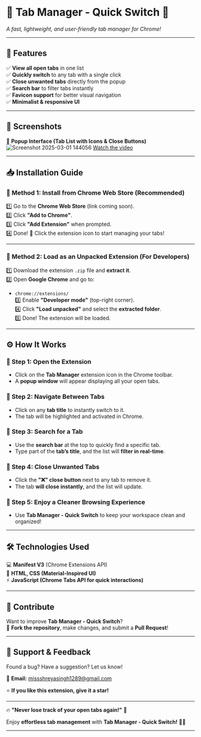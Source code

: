 # **📌 Tab Manager - Quick Switch** 🚀  
*A fast, lightweight, and user-friendly tab manager for Chrome!*  

---

## **🌟 Features**  
✅ **View all open tabs** in one list  
✅ **Quickly switch** to any tab with a single click  
✅ **Close unwanted tabs** directly from the popup  
✅ **Search bar** to filter tabs instantly  
✅ **Favicon support** for better visual navigation  
✅ **Minimalist & responsive UI**  

---

## **📸 Screenshots**  

🔹 **Popup Interface (Tab List with Icons & Close Buttons)**  
 ![Screenshot 2025-03-01 144056](https://github.com/user-attachments/assets/cb70ede5-3a28-49df-853c-37bd7adb4e5e)
[Watch the video](https://github.com/shreyasingh824/-Tab-Manager---Quick-Switch-/blob/main/Tab%20Manager.mp4)



---

## **📥 Installation Guide**  

### **🔹 Method 1: Install from Chrome Web Store (Recommended)**
1️⃣ Go to the **Chrome Web Store** (link coming soon).  
2️⃣ Click **"Add to Chrome"**.  
3️⃣ Click **"Add Extension"** when prompted.  
4️⃣ Done! 🎉 Click the extension icon to start managing your tabs!  

---

### **🔹 Method 2: Load as an Unpacked Extension (For Developers)**
1️⃣ Download the extension `.zip` file and **extract it**.  
2️⃣ Open **Google Chrome** and go to:  
   - `chrome://extensions/`  
3️⃣ Enable **"Developer mode"** (top-right corner).  
4️⃣ Click **"Load unpacked"** and select the **extracted folder**.  
5️⃣ Done! The extension will be loaded.  

---

## **⚙️ How It Works**  

### **🔹 Step 1: Open the Extension**
- Click on the **Tab Manager** extension icon in the Chrome toolbar.
- A **popup window** will appear displaying all your open tabs.

### **🔹 Step 2: Navigate Between Tabs**
- Click on any **tab title** to instantly switch to it.
- The tab will be highlighted and activated in Chrome.

### **🔹 Step 3: Search for a Tab**
- Use the **search bar** at the top to quickly find a specific tab.
- Type part of the **tab’s title**, and the list will **filter in real-time**.

### **🔹 Step 4: Close Unwanted Tabs**
- Click the **"❌" close button** next to any tab to remove it.
- The tab **will close instantly**, and the list will update.

### **🔹 Step 5: Enjoy a Cleaner Browsing Experience**
- Use **Tab Manager - Quick Switch** to keep your workspace clean and organized!

---

## **🛠 Technologies Used**  
💻 **Manifest V3** (Chrome Extensions API)  
🎨 **HTML, CSS (Material-Inspired UI)**  
⚡ **JavaScript (Chrome Tabs API for quick interactions)**  

---


## **🙌 Contribute**
Want to improve **Tab Manager - Quick Switch**?  
📌 **Fork the repository**, make changes, and submit a **Pull Request**!  

---


## **💬 Support & Feedback**
Found a bug? Have a suggestion? Let us know!  

📩 **Email:** missshreyasingh1289@gmail.com
 

⭐ **If you like this extension, give it a star!**  

---

🔥 **"Never lose track of your open tabs again!"** 🚀  
  
Enjoy **effortless tab management** with **Tab Manager - Quick Switch!** 🎯✨  

---

